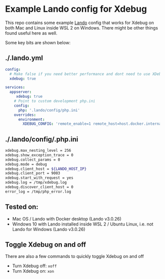 # Example Lando config for Xdebug

This repo contains some example [Lando](https://docs.lando.dev/) config that 
works for Xdebug on both Mac and Linux inside WSL 2 on Windows. There might
be other things found useful here as well.

Some key bits are shown below:

## ./.lando.yml

```yaml
config:
  # Make false if you need better performance and dont need to use XDebug.
  xdebug: true
```

```yaml
services:
  appserver:
     xdebug: true
    # Point to custom development php.ini
    config:
      php: '.lando/config/php.ini'
    overrides:
      environment:
        XDEBUG_CONFIG: 'remote_enable=1 remote_host=host.docker.internal'
```

## ./.lando/config/.php.ini

```bash
xdebug.max_nesting_level = 256
xdebug.show_exception_trace = 0
xdebug.collect_params = 0
xdebug.mode = debug
xdebug.client_host = ${LANDO_HOST_IP}
xdebug.client_port = 9003
xdebug.start_with_request = yes
xdebug.log = /tmp/xdebug.log
xdebug.discover_client_host = 0
error_log = /tmp/php_error.log
```
## Tested on:

* Mac OS / Lando with Docker desktop (Lando v3.0.26)
* Windows 10 with Lando installed inside WSL 2 / Ubuntu Linux, i.e. not Lando for Windows (Lando v3.0.26)

## Toggle Xdebug on and off

There are also a few commands to quickly toggle Xdebug on and off
* Turn Xdebug off: `xoff`
* Turn Xdebug on: `xon`